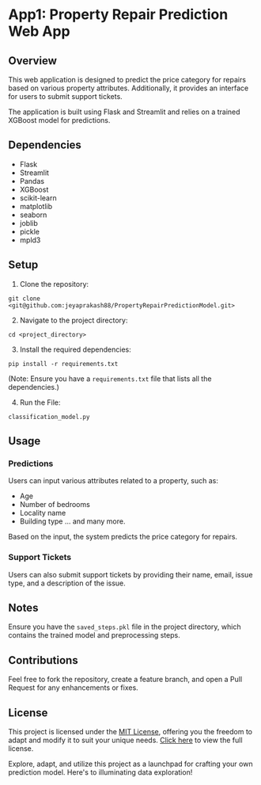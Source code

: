 
# App1: Property Repair Prediction Web App

## Overview

This web application is designed to predict the price category for repairs based on various property attributes. Additionally, it provides an interface for users to submit support tickets.

The application is built using Flask and Streamlit and relies on a trained XGBoost model for predictions.

## Dependencies

- Flask
- Streamlit
- Pandas
- XGBoost
- scikit-learn
- matplotlib
- seaborn
- joblib
- pickle
- mpld3

## Setup

1. Clone the repository:
```
git clone <git@github.com:jeyaprakash88/PropertyRepairPredictionModel.git>
```

2. Navigate to the project directory:
```
cd <project_directory>
```

3. Install the required dependencies:
```
pip install -r requirements.txt
```
(Note: Ensure you have a `requirements.txt` file that lists all the dependencies.)

4. Run the File:
```
classification_model.py
```

## Usage

### Predictions

Users can input various attributes related to a property, such as:
- Age
- Number of bedrooms
- Locality name
- Building type
... and many more.

Based on the input, the system predicts the price category for repairs.

### Support Tickets

Users can also submit support tickets by providing their name, email, issue type, and a description of the issue.

## Notes

Ensure you have the `saved_steps.pkl` file in the project directory, which contains the trained model and preprocessing steps.

## Contributions

Feel free to fork the repository, create a feature branch, and open a Pull Request for any enhancements or fixes.

## License

This project is licensed under the [MIT License](LICENSE), offering you the freedom to adapt and modify it to suit your unique needs. [Click here](LICENSE) to view the full license.

Explore, adapt, and utilize this project as a launchpad for crafting your own prediction model. Here's to illuminating data exploration!
